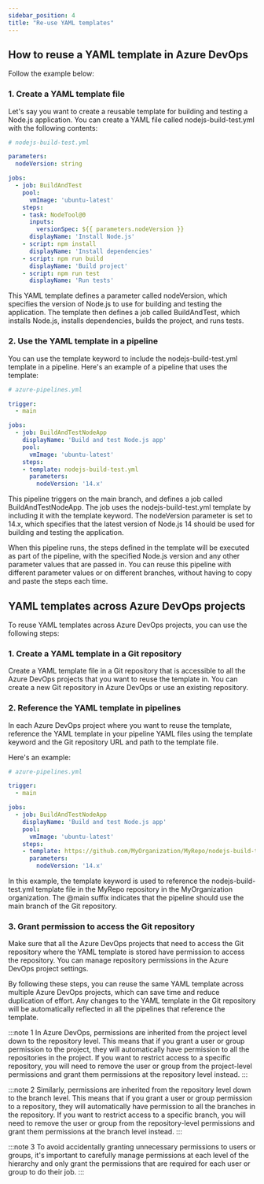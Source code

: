 ```yaml
---
sidebar_position: 4
title: "Re-use YAML templates"
---
```


## How to reuse a YAML template in Azure DevOps
Follow the example below:
### 1.  Create a YAML template file
Let's say you want to create a reusable template for building and testing a Node.js application. You can create a YAML file called nodejs-build-test.yml with the following contents:
```yaml
# nodejs-build-test.yml

parameters:
  nodeVersion: string

jobs:
  - job: BuildAndTest
    pool:
      vmImage: 'ubuntu-latest'
    steps:
    - task: NodeTool@0
      inputs:
        versionSpec: ${{ parameters.nodeVersion }}
      displayName: 'Install Node.js'
    - script: npm install
      displayName: 'Install dependencies'
    - script: npm run build
      displayName: 'Build project'
    - script: npm run test
      displayName: 'Run tests'
```

This YAML template defines a parameter called nodeVersion, which specifies the version of Node.js to use for building and testing the application. The template then defines a job called BuildAndTest, which installs Node.js, installs dependencies, builds the project, and runs tests.

### 2.  Use the YAML template in a pipeline
You can use the template keyword to include the nodejs-build-test.yml template in a pipeline. Here's an example of a pipeline that uses the template:
```yaml
# azure-pipelines.yml

trigger:
  - main

jobs:
  - job: BuildAndTestNodeApp
    displayName: 'Build and test Node.js app'
    pool:
      vmImage: 'ubuntu-latest'
    steps:
    - template: nodejs-build-test.yml
      parameters:
        nodeVersion: '14.x'
```
This pipeline triggers on the main branch, and defines a job called BuildAndTestNodeApp. The job uses the nodejs-build-test.yml template by including it with the template keyword. The nodeVersion parameter is set to 14.x, which specifies that the latest version of Node.js 14 should be used for building and testing the application.

When this pipeline runs, the steps defined in the template will be executed as part of the pipeline, with the specified Node.js version and any other parameter values that are passed in. You can reuse this pipeline with different parameter values or on different branches, without having to copy and paste the steps each time.

## YAML templates across Azure DevOps projects
To reuse YAML templates across Azure DevOps projects, you can use the following steps:

###   1. Create a YAML template in a Git repository
Create a YAML template file in a Git repository that is accessible to all the Azure DevOps projects that you want to reuse the template in. You can create a new Git repository in Azure DevOps or use an existing repository.

###   2. Reference the YAML template in pipelines
In each Azure DevOps project where you want to reuse the template, reference the YAML template in your pipeline YAML files using the template keyword and the Git repository URL and path to the template file. 

Here's an example:
```yaml
# azure-pipelines.yml

trigger:
  - main

jobs:
  - job: BuildAndTestNodeApp
    displayName: 'Build and test Node.js app'
    pool:
      vmImage: 'ubuntu-latest'
    steps:
    - template: https://github.com/MyOrganization/MyRepo/nodejs-build-test.yml@main
      parameters:
        nodeVersion: '14.x'

```
In this example, the template keyword is used to reference the nodejs-build-test.yml template file in the MyRepo repository in the MyOrganization organization. The @main suffix indicates that the pipeline should use the main branch of the Git repository.

###   3. Grant permission to access the Git repository
Make sure that all the Azure DevOps projects that need to access the Git repository where the YAML template is stored have permission to access the repository. You can manage repository permissions in the Azure DevOps project settings.

By following these steps, you can reuse the same YAML template across multiple Azure DevOps projects, which can save time and reduce duplication of effort. Any changes to the YAML template in the Git repository will be automatically reflected in all the pipelines that reference the template.


:::note 1
In Azure DevOps, permissions are inherited from the project level down to the repository level. This means that if you grant a user or group permission to the project, they will automatically have permission to all the repositories in the project. If you want to restrict access to a specific repository, you will need to remove the user or group from the project-level permissions and grant them permissions at the repository level instead.
:::


:::note 2
Similarly, permissions are inherited from the repository level down to the branch level. This means that if you grant a user or group permission to a repository, they will automatically have permission to all the branches in the repository. If you want to restrict access to a specific branch, you will need to remove the user or group from the repository-level permissions and grant them permissions at the branch level instead.
:::

:::note 3
To avoid accidentally granting unnecessary permissions to users or groups, it's important to carefully manage permissions at each level of the hierarchy and only grant the permissions that are required for each user or group to do their job.
:::
